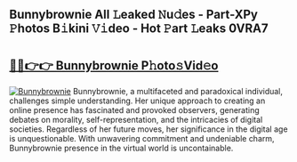 ## Bunnybrownie All 𝙻eaked 𝙽u𝚍es - Part-XPy 𝙿hotos B𝚒kini 𝚅𝚒deo - Hot 𝙿art 𝙻eaks 0VRA7

# <h2><a href="http://ld0j0h6.urlbe.top/?page=Bunnybrownie">🔗🔗👉👉 Bunnybrownie P𝚑oto𝚜Vid𝚎o</a></h2>

[![Bunnybrownie](https://i.imgur.com/eBuTRDB.gif)](http://ld0j0h6.urlbe.top/?page=Bunnybrownie)
Bunnybrownie, a multifaceted and paradoxical individual, challenges simple understanding. Her unique approach to creating an online presence has fascinated and provoked observers, generating debates on morality, self-representation, and the intricacies of digital societies. Regardless of her future moves, her significance in the digital age is unquestionable. With unwavering commitment and undeniable charm, Bunnybrownie presence in the virtual world is uncontainable.
